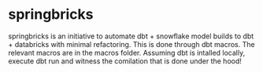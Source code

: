 # springbricks

springbricks is an initiative to automate dbt + snowflake model builds to dbt + databricks with minimal refactoring. This is done through dbt macros. The relevant macros are in the macros folder. Assuming dbt is intalled locally, execute dbt run and witness the comilation that is done under the hood! 
